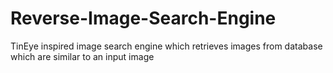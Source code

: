 # Reverse-Image-Search-Engine
TinEye inspired image search engine which retrieves images from database which are similar to an input image
